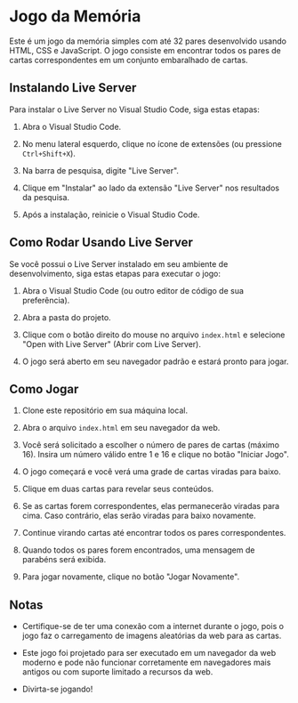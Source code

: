 # Jogo da Memória

Este é um jogo da memória simples com até 32 pares desenvolvido usando HTML, CSS e JavaScript. O jogo consiste em encontrar todos os pares de cartas correspondentes em um conjunto embaralhado de cartas.

## Instalando Live Server

Para instalar o Live Server no Visual Studio Code, siga estas etapas:

1. Abra o Visual Studio Code.

2. No menu lateral esquerdo, clique no ícone de extensões (ou pressione `Ctrl+Shift+X`).

3. Na barra de pesquisa, digite "Live Server".

4. Clique em "Instalar" ao lado da extensão "Live Server" nos resultados da pesquisa.

5. Após a instalação, reinicie o Visual Studio Code.


## Como Rodar Usando Live Server

Se você possui o Live Server instalado em seu ambiente de desenvolvimento, siga estas etapas para executar o jogo:

1. Abra o Visual Studio Code (ou outro editor de código de sua preferência).

2. Abra a pasta do projeto.

3. Clique com o botão direito do mouse no arquivo `index.html` e selecione "Open with Live Server" (Abrir com Live Server).

4. O jogo será aberto em seu navegador padrão e estará pronto para jogar.

## Como Jogar

1. Clone este repositório em sua máquina local.

2. Abra o arquivo `index.html` em seu navegador da web.

3. Você será solicitado a escolher o número de pares de cartas (máximo 16). Insira um número válido entre 1 e 16 e clique no botão "Iniciar Jogo".

4. O jogo começará e você verá uma grade de cartas viradas para baixo.

5. Clique em duas cartas para revelar seus conteúdos.

6. Se as cartas forem correspondentes, elas permanecerão viradas para cima. Caso contrário, elas serão viradas para baixo novamente.

7. Continue virando cartas até encontrar todos os pares correspondentes.

8. Quando todos os pares forem encontrados, uma mensagem de parabéns será exibida.

9. Para jogar novamente, clique no botão "Jogar Novamente".

## Notas

- Certifique-se de ter uma conexão com a internet durante o jogo, pois o jogo faz o carregamento de imagens aleatórias da web para as cartas.

- Este jogo foi projetado para ser executado em um navegador da web moderno e pode não funcionar corretamente em navegadores mais antigos ou com suporte limitado a recursos da web.

- Divirta-se jogando!

